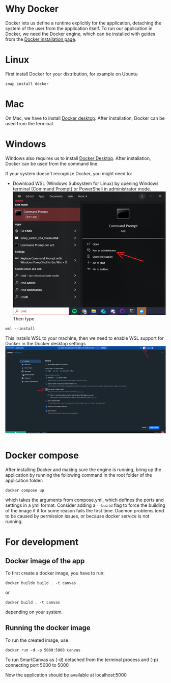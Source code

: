 # Why Docker
Docker lets us define a runtime explicitly for the application, detaching the system of the user from the application itself.
To run our application in Docker, we need the Docker engine, which can be installed with guides from the [Docker installation page](https://docs.docker.com/engine/install/).
# Linux
First install Docker for your distribution, for example on Ubuntu
```console
snap install docker
```
# Mac
On Mac, we have to install [Docker desktop](https://docs.docker.com/desktop/install/mac-install/). After installation, Docker can be used from the terminal.
# Windows
Windows also requires us to install [Docker Desktop](https://docs.docker.com/desktop/install/windows-install/). After installation, Docker can be used from the command line.

If your system doesn't recognize Docker, you might need to:

- Download WSL (Windows Subsystem for Linux) by opening Windows terminal (Command Prompt) or PowerShell in administrator mode.
![Admin guidance](.github/images/open-admin.png)
Then type
```console
wsl --install
```
This installs WSL to your machine, then we need to enable WSL support for Docker in the Docker desktop settings
![Docker guidance](.github/images/DockerforWindows.png)
# Docker compose
After installing Docker and making sure the engine is running, bring up the application by running the following command in the root folder of the application folder:
```console
docker compose up
```
which takes the arguments from compose.yml, which defines the ports and settings in a yml format. 
Consider adding a `--build` flag to force the building of the image if it for some reason fails the first time. Daemon problems tend to be caused by permission issues, or because docker service is not running.

# For development
## Docker image of the app
To first create a docker image, you have to run:
```console
docker buildx build . -t canvas
```
or

```console
docker build . -t canvas
```
depending on your system. 

## Running the docker image
To run the created image, use 
```console
docker run -d -p 5000:5000 canvas
```
To run SmartCanvas as (-d) detached from the terminal process and (-p) connecting port 5000 to 5000 

Now the application should be available at localhost:5000
